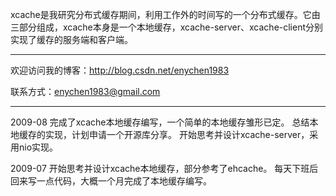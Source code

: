 xcache是我研究分布式缓存期间，利用工作外的时间写的一个分布式缓存。它由三部分组成，xcache本身是一个本地缓存，xcache-server、xcache-client分别实现了缓存的服务端和客户端。

---

欢迎访问我的博客：http://blog.csdn.net/enychen1983

联系方式：enychen1983@gmail.com

---

2009-08
完成了xcache本地缓存编写，一个简单的本地缓存雏形已定。
总结本地缓存的实现，计划申请一个开源库分享。
开始思考并设计xcache-server，采用nio实现。

2009-07
开始思考并设计xcache本地缓存，部分参考了ehcache。
每天下班后回来写一点代码，大概一个月完成了本地缓存编写。